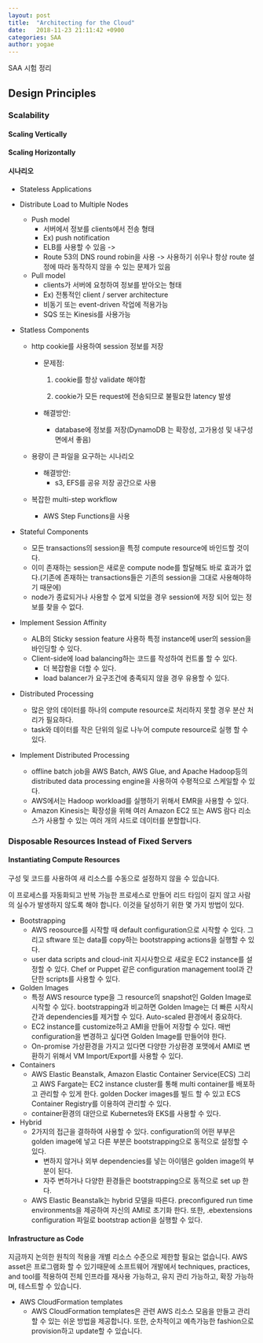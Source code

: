 ```yaml
---
layout: post
title:  "Architecting for the Cloud"
date:   2018-11-23 21:11:42 +0900
categories: SAA
author: yogae
---
```

SAA 시험 정리

## Design Principles

### Scalability

#### Scaling Vertically

#### Scaling Horizontally

#### 시나리오

- Stateless Applications
- Distribute Load to Multiple Nodes
  - Push model
    - 서버에서 정보를 clients에서 전송 형태
    - Ex) push notification
    - ELB를 사용할 수 있음 -> 
    - Route 53의 DNS round robin을 사용 -> 사용하기 쉬우나 항상 route 설정에 따라 동작하지 않을 수 있는 문제가 있음
  - Pull model
    - clients가 서버에 요청하여 정보를 받아오는 형태
    - Ex) 전통적인 client / server architecture
    - 비동기 또는 event-driven 작업에 적용가능
    - SQS 또는 Kinesis를 사용가능

- Statless Components

  - http cookie를 사용하여 session 정보를 저장

    - 문제점: 

      1. cookie를 항상 validate 해야함

      2. cookie가 모든 request에 전송되므로 불필요한 latency 발생

    - 해결방안:

      - database에 정보를 저장(DynamoDB 는 확장성, 고가용성 및 내구성 면에서 좋음)

  - 용량이 큰 파일을 요구하는 시나리오

    - 해결방안:
      - s3, EFS를 공유 저장 공간으로 사용

  - 복잡한 multi-step workflow

    - AWS Step Functions을 사용

- Stateful Components
  - 모든 transactions의 session을 특정 compute resource에 바인드할 것이다.
  - 이미 존재하는 session은 새로운 compute node를 할달해도 바로 효과가 없다.(기존에 존재하는 transactions들은 기존의 session을 그대로 사용해야하기 때문에)
  - node가 종료되거나 사용할 수 없게 되었을 경우 session에 저장 되어 있는 정보를 찾을 수 없다.
- Implement Session Affinity
  - ALB의 Sticky session feature 사용하 특정 instance에 user의 session을 바인딩할 수 있다.
  - Client-side에 load balancing하는 코드를 작성하여 컨트롤 할 수 있다.
    - 더 복잡함을 더할 수 있다.
    - load balancer가 요구조건에 충족되지 않을 경우 유용할 수 있다.

- Distributed Processing
  - 많은 양의 데이터를 하나의 compute resource로 처리하지 못할 경우 분산 처리가 필요하다.
  - task와 데이터를 작은 단위의 일로 나누어 compute resource로 실행 할 수 있다.

- Implement Distributed Processing
  - offline batch job을 AWS Batch, AWS Glue, and Apache Hadoop등의 distributed data processing engine을 사용하여 수평적으로 스케일할 수 있다.
  - AWS에서는 Hadoop workload를 실행하기 위해서 EMR을 사용할 수 있다.
  - Amazon Kinesis는 확장성을 위해 여러 Amazon EC2 또는 AWS 람다 리소스가 사용할 수 있는 여러 개의 샤드로 데이터를 분할합니다.

### Disposable Resources Instead of Fixed Servers

#### Instantiating Compute Resources

구성 및 코드를 사용하여 새 리소스를 수동으로 설정하지 않을 수 있습니다. 

이 프로세스를 자동화되고 반복 가능한 프로세스로 만들어 리드 타임이 길지 않고 사람의 실수가 발생하지 않도록 해야 합니다. 이것을 달성하기 위한 몇 가지 방법이 있다.

- Bootstrapping
  - AWS reosource를 시작할 때 default configuration으로 시작할 수 있다. 그리고 sftware 또는 data를 copy하는 bootstrapping actions을 실행할 수 있다.
  - user data scripts and cloud-init 지시사항으로 새로운 EC2 instance를 설정할 수 있다. Chef or Puppet 같은 configuration management tool과 간단한 scripts를 사용할 수 있다.
- Golden Images
  - 특정 AWS resource type을 그 resource의 snapshot인 Golden Image로 시작할 수 있다. bootstrapping과 비교하면 Golden Image는 더 빠른 시작시간과 dependencies를 제거할 수 있다. Auto-scaled 환경에서 중요하다.
  - EC2 instance를 customize하고 AMI을 만들어 저장할 수 있다. 매번 configuration을 변경하고 싶다면 Golden Image를 만들어야 한다.
  - On-promise 가상환경을 가지고 있다면 다양한 가상환경 포맷에서 AMI로 변환하기 위해서 VM Import/Export를 사용할 수 있다.
- Containers
  - AWS Elastic Beanstalk, Amazon Elastic Container Service(ECS) 그리고 AWS Fargate는 EC2 instance cluster를 통해 multi container를 배포하고 관리할 수 있게 한다. golden Docker images를 빌드 할 수 있고 ECS Container Registry를 이용하여 관리할 수 있다.
  - container환경의 대안으로 Kubernetes와 EKS를 사용할 수 있다. 
- Hybrid
  - 2가지의 접근을 결하하여 사용할 수 있다. configuration의 어떤 부부은 golden image에 넣고 다른 부분은 bootstrapping으로 동적으로 설정할 수 있다.
    - 변하지 않거나 외부 dependencies를 넣는 아이템은 golden image의 부분이 된다.
    - 자주 변하거나 다양한 환경들은 bootstrapping으로 동적으로 set up 한다. 
  - AWS Elastic Beanstalk는 hybrid 모델을 따른다. preconfigured run
    time environments을 제공하여 자신의 AMI로 초기화 한다. 또한, .ebextensions configuration 파일로 bootstrap action을 실행할 수 있다.

#### Infrastructure as Code

지금까지 논의한 원칙의 적용을 개별 리소스 수준으로 제한할 필요는 없습니다. AWS asset은 프로그램화 할 수 있기때문에 소프트웨어 개발에서 techniques, practices, and tool를 적용하여 전체 인프라를 재사용 가능하고, 유지 관리 가능하고, 확장 가능하며, 테스트할 수 있습니다.

- AWS CloudFormation templates
  - AWS CloudFormation templates은 관련 AWS 리소스 모음을 만들고 관리할 수 있는 쉬운 방법을 제공합니다. 또한, 순차적이고 예측가능한 fashion으로 provision하고 update할 수 있습니다.